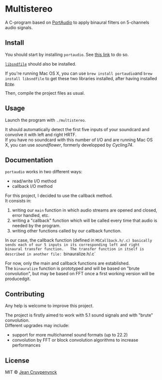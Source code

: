 # Multistereo

A C-program based on [PortAudio](http://portaudio.com) to apply binaural filters on 5-channels audio signals.

## Install

You should start by installing `portaudio`. See [this link](http://portaudio.com/download.html) to do so.

[`libsndfile`](http://www.mega-nerd.com/libsndfile/) should also be installed.

If you're running Mac OS X, you can use `brew install portaudio`and `brew install libsndfile` to get these two libraries installed, after having installed [`Brew`](http://brew.sh).

Then, compile the project files as usual.

## Usage

Launch the program with `./multistereo`.

It should automatically detect the first five inputs of your soundcard and convolve it with left and right HRTF.  
If you have no soundcard with this number of I/O and are running Mac OS X, you can use *soundflower*, formerly developped by *Cycling74*.

## Documentation

`portaudio` works in two different ways:

* read/write I/O method
* callback I/O method

For this project, I decided to use the callback method.  
It consists in:

1. writing our `main` function in which audio streams are opened and closed, error handled, etc.
2. writing a "callback" function which will be called every time that audio is needed by the program.
3. writing other functions called by our callback function.

In our case, the callback function (defined in `MSCallback.h/.c) basically sends each of our 5 inputs in its corresponding left and right binaural transfer function.  
The transfer function in itself is described in another file: `binauralize.h/.c`

For now, only the main and callback functions are established.  
The `binauralize` function is prototyped and will be based on "brute convolution", but may be based on FFT once a first working version will be producedgit.

## Contributing

Any help is welcome to improve this project.

The project is firstly aimed to work with 5.1 sound signals and with "brute" convolution.  
Different upgrades may include:

* support for more multichannel sound formats (up to 22.2)
* convolution by FFT or block convolution algorithms to increase performances

## License

MIT © [Jean Cruypenynck](nonatomiclabs.com/blog)